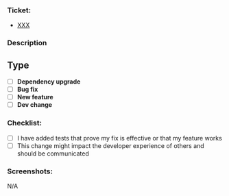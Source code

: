 ### Ticket:

- [XXX](https://dev.azure.com/OGCIO-Digital-Services/Digital%20Services%20Programme/_workitems/edit/XXX)

### Description

<!-- Please include a summary of the changes and the related issue. -->

## Type

- [ ] **Dependency upgrade**
- [ ] **Bug fix**
- [ ] **New feature**
- [ ] **Dev change**

### Checklist:

- [ ] I have added tests that prove my fix is effective or that my feature works
- [ ] This change might impact the developer experience of others and should be communicated

### Screenshots:

N/A
